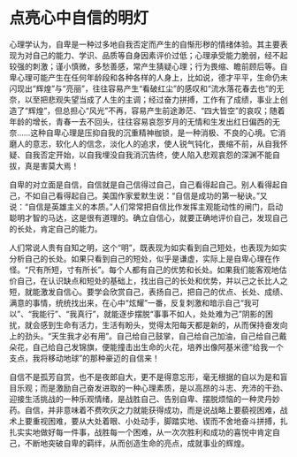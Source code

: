 # 点亮心中自信的明灯

心理学认为，自卑是一种过多地自我否定而产生的自惭形秽的情绪体验。其主要表现为对自己的能力、学识、品质等自身因素评价过低；心理承受能力脆弱，经不起较强的刺激；谨小慎微，多愁善感，常产生猜疑心理；行为畏缩、瞻前顾后等。自卑心理可能产生在任何年龄段和各种各样的人身上，比如说，德才平平，生命仍未闪现出“辉煌”与“亮丽”，往往容易产生“看破红尘”的感叹和“流水落花春去也”的无奈，以至把悲观失望当成了人生的主调；经过奋力拼搏，工作有了成绩，事业上创造了“辉煌”，但总担心“风光”不再，容易产生前途渺茫、“四大皆空”的哀叹；随着年龄的增长，青春一去不回头，往往容易哀怨岁月的无情和生发出红日偏西的无奈……这种自卑心理是压抑自我的沉重精神枷锁，是一种消极、不良的心境。它消磨人的意志，软化人的信念，淡化人的追求，使人锐气钝化，畏缩不前，从自我怀疑、自我否定开始，以自我埋没自我消沉告终，使人陷入悲观哀怨的深渊不能自拔，真是害莫大焉！ 

自卑的对立面是自信，自信就是自己信得过自己，自己看得起自己。别人看得起自己，不如自己看得起自己。美国作家爱默生说：“自信是成功的第一秘诀。”又说：“自信是英雄主义的本质。”人们常常把自信比作发挥主观能动性的闸门，启动聪明才智的马达，这是很有道理的。确立自信心，就要正确地评价自己，发现自己的长处，肯定自己的能力。 

人们常说人贵有自知之明，这个“明”，既表现为如实看到自己短处，也表现为如实分析自己的长处。如果只看到自己的短处，似乎是谦虚，实际上是自卑心理在作怪。“尺有所短，寸有所长”。每个人都有自己的优势和长处。如果我们能客观地估价自己，在认识缺点和短处的基础上，找出自己的长处和优势，并以己之长比人之短，就能激发自信心。要学会欣赏自己，表扬自己，把自己的优点、长处、成绩、满意的事情，统统找出来，在心中“炫耀”一番，反复刺激和暗示自己“我可以”、“我能行”、“我真行”，就能逐步摆脱“事事不如人，处处难为己”阴影的困扰，就会感到生命有活力，生活有盼头，觉得太阳每天都是新的，从而保持奋发向上的劲头。“天生我才必有用”。自己给自己鼓掌，自己给自己加油，自己给自己戴朵花，自己给自己发锦旗，便能撞击出生命的火花，培养出像阿基米德“给我一个支点，我将移动地球”的那种豪迈的自信来！ 

自信不是孤芳自赏，也不是夜郎自大，更不是得意忘形，毫无根据的自以为是和盲目乐观；而是激励自己奋发进取的一种心理素质，是以高昂的斗志、充沛的干劲、迎接生活挑战的一种乐观情绪，是战胜自己、告别自卑、摆脱烦恼的一种灵丹妙药。自信，并非意味着不费吹灰之力就能获得成功，而是说战略上要藐视困难，战术上要重视困难，要从大处着眼、小处动手，脚踏实地、锲而不舍地奋斗拼搏，扎扎实实地做好每一件事，战胜每一个困难，从一次次胜利和成功的喜悦中肯定自己，不断地突破自卑的羁绊，从而创造生命的亮点，成就事业的辉煌。
 